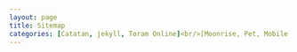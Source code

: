 ```yaml
---
layout: page
title: Sitemap
categories: [Catatan, jekyll, Toram Online]<br/>[Moonrise, Pet, Mobile Legends]
---
```









